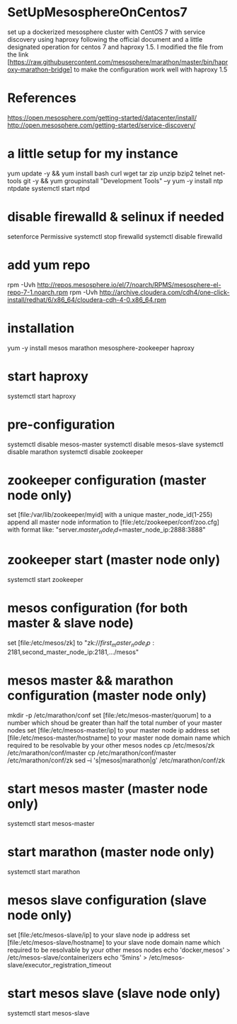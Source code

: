 # SetUpMesosphereOnCentos7
set up a dockerized mesosphere cluster with CentOS 7 with service discovery using haproxy following the official document and a little designated operation for centos 7 and haproxy 1.5. I modified the file from the link [https://raw.githubusercontent.com/mesosphere/marathon/master/bin/haproxy-marathon-bridge] to make the configuration work well with haproxy 1.5

# References
https://open.mesosphere.com/getting-started/datacenter/install/
http://open.mesosphere.com/getting-started/service-discovery/

# a little setup for my instance 
yum update -y && yum install bash curl wget tar zip unzip bzip2 telnet net-tools git -y && yum groupinstall "Development Tools" –y
yum -y install ntp ntpdate
systemctl start ntpd

# disable firewalld & selinux if needed
setenforce Permissive
systemctl stop firewalld
systemctl disable firewalld

# add yum repo
rpm -Uvh http://repos.mesosphere.io/el/7/noarch/RPMS/mesosphere-el-repo-7-1.noarch.rpm
rpm -Uvh http://archive.cloudera.com/cdh4/one-click-install/redhat/6/x86_64/cloudera-cdh-4-0.x86_64.rpm

# installation 
yum -y install mesos marathon mesosphere-zookeeper haproxy

# start haproxy
systemctl start haproxy

# pre-configuration
systemctl disable mesos-master
systemctl disable mesos-slave
systemctl disable marathon
systemctl disable zookeeper

# zookeeper configuration (master node only)
set [file:/var/lib/zookeeper/myid] with a unique master_node_id(1-255)
append all master node information to [file:/etc/zookeeper/conf/zoo.cfg] with format like: "server.$master_node_id=$master_node_ip:2888:3888"

# zookeeper start (master node only)
systemctl start zookeeper

# mesos configuration (for both master & slave node)
set [file:/etc/mesos/zk] to  "zk://$first_master_node_ip:2181,$second_master_node_ip:2181,.../mesos" 

# mesos master && marathon configuration (master node only)
mkdir -p /etc/marathon/conf
set [file:/etc/mesos-master/quorum] to a number which shoud be greater than half the total number of your master nodes 
set [file:/etc/mesos-master/ip] to your master node ip address
set [file:/etc/mesos-master/hostname] to your master node domain name which required to be resolvable by your other mesos nodes
cp /etc/mesos/zk /etc/marathon/conf/master
cp /etc/marathon/conf/master /etc/marathon/conf/zk
sed –i 's|mesos|marathon|g' /etc/marathon/conf/zk

# start mesos master (master node only)
systemctl start mesos-master

# start marathon (master node only)
systemctl start marathon

# mesos slave configuration (slave node only)
set [file:/etc/mesos-slave/ip] to your slave node ip address
set [file:/etc/mesos-slave/hostname] to your slave node domain name which required to be resolvable by your other mesos nodes
echo 'docker,mesos' > /etc/mesos-slave/containerizers
echo '5mins' > /etc/mesos-slave/executor_registration_timeout

# start mesos slave (slave node only)
systemctl start mesos-slave


